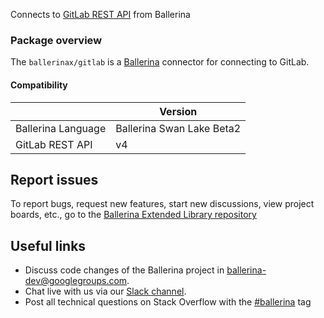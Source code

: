 Connects to [GitLab REST API](https://docs.gitlab.com/ee/api/api_resources.html) from Ballerina

### Package overview
The `ballerinax/gitlab` is a [Ballerina](https://ballerina.io/) connector for connecting to GitLab.
#### Compatibility
|                      | Version                    |
|----------------------|----------------------------|
| Ballerina Language   | Ballerina Swan Lake Beta2  |
| GitLab REST API      | v4                         |

## Report issues
To report bugs, request new features, start new discussions, view project boards, etc., go to the [Ballerina Extended Library repository](https://github.com/ballerina-platform/ballerina-extended-library)

## Useful links
- Discuss code changes of the Ballerina project in [ballerina-dev@googlegroups.com](mailto:ballerina-dev@googlegroups.com).
- Chat live with us via our [Slack channel](https://ballerina.io/community/slack/).
- Post all technical questions on Stack Overflow with the [#ballerina](https://stackoverflow.com/questions/tagged/ballerina) tag
